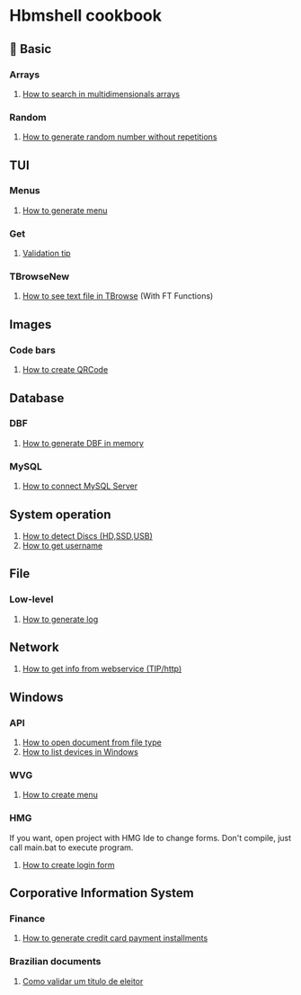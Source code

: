 # Hbmshell cookbook


## 🚀 Basic

### Arrays

1. [How to search in multidimensionals arrays](./AscanMulti/main.prg)

### Random

1. [How to generate random number without repetitions](./sorteio/main.prg)

## TUI

### Menus

1. [How to generate menu](./menu/demo.prg)

### Get 

1. [Validation tip](./getvalid/demo.prg)

### TBrowseNew

1. [How to see text file in TBrowse](./tbrowsetext/demo.prg) (With FT Functions)

## Images

### Code bars

1. [How to create QRCode](./QRCode/main.prg)

## Database

### DBF

1. [How to generate DBF in memory](./DBFInMem/main.prg)

### MySQL

1. [How to connect MySQL Server](./MySQLConnect/main.prg)

## System operation

1. [How to detect Discs (HD,SSD,USB)](./USBIdentify/main.prg)
1. [How to get username](./username/main.prg)

## File

### Low-level

1. [How to generate log](./log/main.prg)

## Network

1. [How to get info from webservice (TIP/http)](./cep/demo.prg)

## Windows

### API

1. [How to open document from file type](./OpenURL/main.prg)
1. [How to list devices in Windows](./ListDevicesInWindows/main.prg)

### WVG

1. [How to create menu](./MenuWVG/main.prg)


### HMG

If you want, open project with HMG Ide to change forms. Don't compile, just call main.bat to execute program.

1. [How to create login form](./HMGLogin/Main.Prg)


## Corporative Information System

### Finance

1. [How to generate credit card payment installments](./parcelas/main.prg)

### Brazilian documents

1. [Como validar um titulo de eleitor](./TituloEleitor/main.prg)







